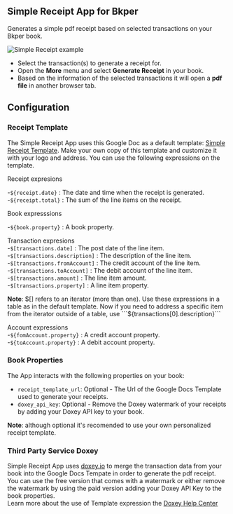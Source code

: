## Simple Receipt App for Bkper 

Generates a simple pdf receipt based on selected transactions on your Bkper book. 


![Simple Receipt example](https://storage.googleapis.com/bkper-public/images/Help/bkper-simple-receipt.gif)

- Select the transaction(s) to generate a receipt for. 
- Open the **More** menu and select **Generate Receipt** in your book. 
- Based on the information of the selected transactions it will open a **pdf file** in another browser tab.




## Configuration

### Receipt Template
The Simple Receipt App uses this Google Doc as a default template:  [Simple Receipt Template](https://docs.google.com/document/d/1MMENpgkJu24RqHDtVvn9jEJRcEgBo_KtND123VFNTnk/edit?usp=sharing). Make your own copy of this template and customize it with your logo and address.
You can use the following expressions on the template.   

Receipt expresions

-```${receipt.date}``` : The date and time when the receipt is generated.   
-```${receipt.total}``` : The sum of the line items on the receipt. 

Book expresssions   

-```${book.property}``` : A book property.  

Transaction expresions   
-```$[transactions.date]``` : The post date of the line item.   
-```$[transactions.description]``` : The description of the line item.    
-```$[transactions.fromAccount]``` : The credit account of the line item.    
-```$[transactions.toAccount]``` : The debit account of the line item.    
-```$[transactions.amount]``` : The line item amount.     
-```$[transactions.property]``` : A line item property.     

**Note**: $[] refers to an iterator (more than one). Use these expressions in a table as in the default template.   
Now if you need to address a specific item from the iterator outside of a table, use ```${transactions[0].description}```

Account expressions    
-```${fomAccount.property}``` : A credit account property.     
-```${toAccount.property}``` : A debit account property.    


### Book Properties

The App interacts with the following properties on your book:

- ```receipt_template_url```: Optional - The Url of the Google Docs Template used to generate your receipts. 
- ```doxey_api_key```: Optional - Remove the Doxey watermark of your receipts by adding your Doxey API key to your book.

**Note**: although optional it's recomended to use your own personalized receipt template.



### Third Party Service Doxey
Simple Receipt App uses [doxey.io](https://www.doxey.io/) to merge the transaction data from your book into the Google Docs Tempate in order to generate the pdf receipt.
You can use the free version that comes with a watermark or either remove the watermark by using the paid version adding your Doxey API Key to the book properties.    
Learn more about the use of Template expression the [Doxey Help Center](https://help.doxey.io/en/templates/overview.html)





